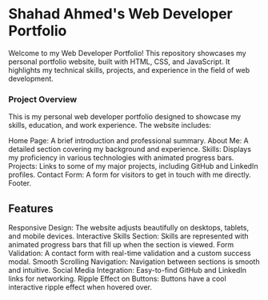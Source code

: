 # Shahad Ahmed's Web Developer Portfolio 

Welcome to my Web Developer Portfolio! This repository showcases my personal portfolio website, built with HTML, CSS, and JavaScript. It highlights my technical skills, projects, and experience in the field of web development.

### Project Overview  
This is my personal web developer portfolio designed to showcase my skills, education, and work experience. The website includes:

Home Page: A brief introduction and professional summary.
About Me: A detailed section covering my background and experience.
Skills: Displays my proficiency in various technologies with animated progress bars.
Projects: Links to some of my major projects, including GitHub and LinkedIn profiles.
Contact Form: A form for visitors to get in touch with me directly.
Footer. 

## Features  
 
Responsive Design: The website adjusts beautifully on desktops, tablets, and mobile devices.
Interactive Skills Section: Skills are represented with animated progress bars that fill up when the section is viewed.
Form Validation: A contact form with real-time validation and a custom success modal.
Smooth Scrolling Navigation: Navigation between sections is smooth and intuitive.
Social Media Integration: Easy-to-find GitHub and LinkedIn links for networking.
Ripple Effect on Buttons: Buttons have a cool interactive ripple effect when hovered over. 


